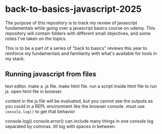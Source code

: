 # back-to-basics-javascript-2025

The purpose of this repository is to track my review of javascript fundamentals while going over a javascript basics course on udemy. This repository will contain folders with different small objectives, and some notes I've taken on the topics.

This is to be a part of a series of "back to basics" reviews this year to reinforce my fundamentals and familiarity with what's available for tools in my stack.

## Running javascript from files

text editor. make a .js file. make html file. run a script inside html file to run js. open html file in browser.

content in the js file will be evaluated, but you cannot see the outputs as you could in a REPL environment like the browser console. must use `console.log()` to get that behavior

console.log()
console.error()
can include many things in one console log separated by commas. itll log with spaces in between.
